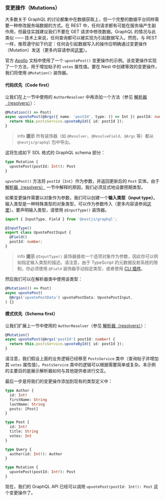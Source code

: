 ### 变更操作（Mutations）

大多数关于 GraphQL 的讨论都集中在数据获取上，但一个完整的数据平台同样需要一种修改服务端数据的方式。在 REST 中，任何请求都有可能在服务端产生副作用，但最佳实践建议我们不要在 GET 请求中修改数据。GraphQL 的情况与此类似 —— 技术上来说，任何查询都可以被实现为引起数据写入。然而，与 REST 一样，推荐遵守如下约定：任何会引起数据写入的操作应明确通过变更操作（Mutation）发送（更多内容请参阅[这里](https://graphql.org/learn/queries/#mutations)）。

官方 [Apollo](https://www.apollographql.com/docs/graphql-tools/generate-schema.html) 文档中使用了一个 `upvotePost()` 变更操作的示例。该变更操作实现了一个方法，用于增加帖子的 `votes` 属性值。要在 Nest 中创建等效的变更操作，我们将使用 `@Mutation()` 装饰器。

#### 代码优先（Code first）

让我们在上一节中使用的 `AuthorResolver` 中再添加一个方法（参见 [解析器（resolvers）](/graphql/resolvers)）：

```typescript
@Mutation(() => Post)
async upvotePost(@Args({ name: 'postId', type: () => Int }) postId: number) {
  return this.postsService.upvoteById({ id: postId });
}
```

> info **提示** 所有装饰器（如 `@Resolver`、`@ResolveField`、`@Args` 等）都从 `@nestjs/graphql` 包中导出。

这将生成如下 SDL 格式的 GraphQL schema 部分：

```graphql
type Mutation {
  upvotePost(postId: Int!): Post
}
```

`upvotePost()` 方法将 `postId`（`Int`）作为参数，并返回更新后的 `Post` 实体。由于 [解析器（resolvers）](/graphql/resolvers) 一节中解释的原因，我们必须显式地设置预期类型。

如果变更操作需要以对象作为参数，我们可以创建一个**输入类型（input type）**。输入类型是一种特殊类型的对象类型，可以作为参数传入（更多内容请参阅[这里](https://graphql.org/learn/schema/#input-types)）。要声明输入类型，请使用 `@InputType()` 装饰器。

```typescript
import { InputType, Field } from '@nestjs/graphql';

@InputType()
export class UpvotePostInput {
  @Field()
  postId: number;
}
```

> info **提示** `@InputType()` 装饰器接收一个选项对象作为参数，因此你可以例如指定输入类型的描述。请注意，由于 TypeScript 的元数据反射系统的限制，你必须使用 `@Field` 装饰器手动指定类型，或者使用 [CLI 插件](/graphql/cli-plugin)。

然后我们可以在解析器类中使用该类型：

```typescript
@Mutation(() => Post)
async upvotePost(
  @Args('upvotePostData') upvotePostData: UpvotePostInput,
) {}
```

#### 模式优先（Schema first）

让我们扩展上一节中使用的 `AuthorResolver`（参见 [解析器（resolvers）](/graphql/resolvers)）：

```typescript
@Mutation()
async upvotePost(@Args('postId') postId: number) {
  return this.postsService.upvoteById({ id: postId });
}
```

请注意，我们假设上面的业务逻辑已经移至 `PostsService` 类中（查询帖子并增加其 `votes` 属性值）。`PostsService` 类中的逻辑可以根据需要简单或复杂。本示例的主要目的是展示解析器如何与其他提供者进行交互。

最后一步是将我们的变更操作添加到现有的类型定义中：

```graphql
type Author {
  id: Int!
  firstName: String
  lastName: String
  posts: [Post]
}

type Post {
  id: Int!
  title: String
  votes: Int
}

type Query {
  author(id: Int!): Author
}

type Mutation {
  upvotePost(postId: Int!): Post
}
```

现在，我们的 GraphQL API 已经可以调用 `upvotePost(postId: Int!): Post` 这个变更操作了。